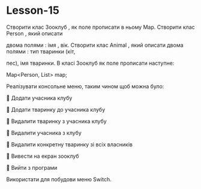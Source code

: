# Lesson-15

Створити клас Зооклуб , як поле прописати в ньому Map. Створити клас Person , який описати

двома полями : імя , вік. Створити клас Animal , який описати двома полями : тип тваринки (кіт,

пес), імя тваринки. В класі Зооклуб як поле прописати наступне:

Map<Person, List<Pet>> map;

Реалізувати консольне меню, таким чином щоб можна було:

 Додати учасника клубу

 Додати тваринку до учасника клубу

 Видалити тваринку з учасника клубу

 Видалити учасника з клубу

 Видалити конкретну тваринку зі всіх власників

 Вивести на екран зооклуб

 Вийти з програми

Використати для побудови меню Switch.
